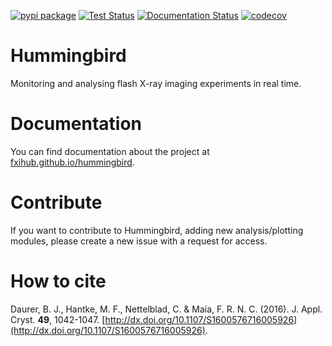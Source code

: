 [![pypi package](https://img.shields.io/pypi/v/hummingbird-xfel.svg)](https://pypi.python.org/pypi/Hummingbird-XFEL) [![Test Status](https://github.com/FXIhub/hummingbird/workflows/test/badge.svg)](https://github.com/FXIhub/hummingbird/actions?query=workflow%3A%22test%22) [![Documentation Status](https://github.com/FXIHub/hummingbird/workflows/docs/badge.svg)](http://fxihub.github.io/hummingbird/) [![codecov](https://codecov.io/gh/FXIhub/hummingbird/branch/master/graph/badge.svg)](https://codecov.io/gh/FXIhub/hummingbird)


# Hummingbird

Monitoring and analysing flash X-ray imaging experiments in real time. 

# Documentation

You can find documentation about the project at [fxihub.github.io/hummingbird](https://fxihub.github.io/hummingbird).

# Contribute

If you want to contribute to Hummingbird, adding new analysis/plotting modules, please create a new issue with a request for access.

# How to cite
Daurer, B. J., Hantke, M. F., Nettelblad, C. & Maia, F. R. N. C. (2016). J. Appl. Cryst. **49**, 1042-1047. [http://dx.doi.org/10.1107/S1600576716005926](http://dx.doi.org/10.1107/S1600576716005926).

